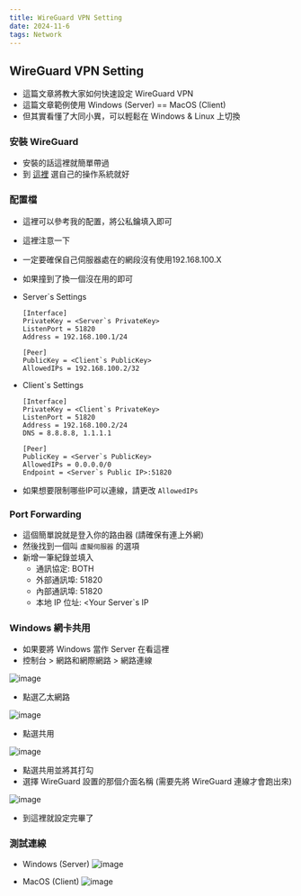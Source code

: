 ```yaml
---
title: WireGuard VPN Setting
date: 2024-11-6
tags: Network
---
```


## WireGuard VPN Setting

* 這篇文章將教大家如何快速設定 WireGuard VPN
* 這篇文章範例使用 Windows (Server) == MacOS (Client)
* 但其實看懂了大同小異，可以輕鬆在 Windows & Linux 上切換

### 安裝 WireGuard
* 安裝的話這裡就簡單帶過
* 到 [這裡](https://www.wireguard.com/install/) 選自己的操作系統就好

### 配置檔
* 這裡可以參考我的配置，將公私鑰填入即可
* 這裡注意一下
* 一定要確保自己伺服器處在的網段沒有使用192.168.100.X
* 如果撞到了換一個沒在用的即可

* Server`s Settings
    ```
    [Interface]
    PrivateKey = <Server`s PrivateKey>
    ListenPort = 51820
    Address = 192.168.100.1/24

    [Peer]
    PublicKey = <Client`s PublicKey>
    AllowedIPs = 192.168.100.2/32
    ```

* Client`s Settings
    ```
    [Interface]
    PrivateKey = <Client`s PrivateKey>
    ListenPort = 51820
    Address = 192.168.100.2/24
    DNS = 8.8.8.8, 1.1.1.1

    [Peer]
    PublicKey = <Server`s PublicKey>
    AllowedIPs = 0.0.0.0/0
    Endpoint = <Server`s Public IP>:51820
    ```
    
* 如果想要限制哪些IP可以連線，請更改 ```AllowedIPs```

### Port Forwarding

* 這個簡單說就是登入你的路由器 (請確保有連上外網)
* 然後找到一個叫 ```虛擬伺服器``` 的選項
* 新增一筆紀錄並填入
    * 通訊協定:  BOTH
    * 外部通訊埠: 51820
    * 內部通訊埠: 51820
    * 本地 IP 位址: <Your Server`s IP
    
    
### Windows 網卡共用

* 如果要將 Windows 當作 Server 在看這裡
* 控制台 > 網路和網際網路 > 網路連線

![image](https://hackmd.io/_uploads/rktqf4GMkx.png)

* 點選乙太網路

![image](https://hackmd.io/_uploads/BkNCfVMG1g.png)

* 點選共用

![image](https://hackmd.io/_uploads/rJSlXVff1e.png)

* 點選共用並將其打勾
* 選擇 WireGuard 設置的那個介面名稱 (需要先將 WireGuard 連線才會跑出來)

![image](https://hackmd.io/_uploads/ryfB7EMzyl.png)

* 到這裡就設定完畢了

### 測試連線

* Windows (Server)
![image](https://hackmd.io/_uploads/rJZQEEMG1e.png)

* MacOS (Client)
![image](https://hackmd.io/_uploads/Sk5u4EGM1l.png)